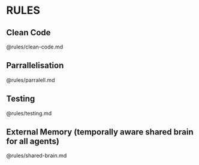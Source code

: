 # RULES

## Clean Code 
@rules/clean-code.md

## Parrallelisation
@rules/parralell.md

## Testing 
@rules/testing.md

## External Memory (temporally aware shared brain for all agents)
@rules/shared-brain.md